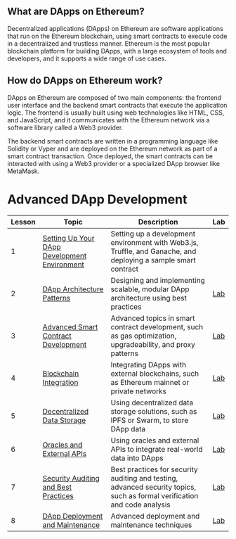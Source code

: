 ## What are DApps on Ethereum?

Decentralized applications (DApps) on Ethereum are software applications that run on the Ethereum blockchain, using smart contracts to execute code in a decentralized and trustless manner. Ethereum is the most popular blockchain platform for building DApps, with a large ecosystem of tools and developers, and it supports a wide range of use cases.

## How do DApps on Ethereum work?

DApps on Ethereum are composed of two main components: the frontend user interface and the backend smart contracts that execute the application logic. The frontend is usually built using web technologies like HTML, CSS, and JavaScript, and it communicates with the Ethereum network via a software library called a Web3 provider.

The backend smart contracts are written in a programming language like Solidity or Vyper and are deployed on the Ethereum network as part of a smart contract transaction. Once deployed, the smart contracts can be interacted with using a Web3 provider or a specialized DApp browser like MetaMask.

# Advanced DApp Development
| Lesson | Topic | Description | Lab |
| --- | --- | --- | --- |
| 1 | [Setting Up Your DApp Development Environment](https://github.com/joinpursuit/pursuit-crypto-lessons/blob/main/advanced_dapp_development/lessons/lesson_1.md) | Setting up a development environment with Web3.js, Truffle, and Ganache, and deploying a sample smart contract | |
| 2 | [DApp Architecture Patterns](https://github.com/joinpursuit/pursuit-crypto-lessons/blob/main/advanced_dapp_development/lessons/lesson_2.md) | Designing and implementing scalable, modular DApp architecture using best practices | [Lab](https://github.com/joinpursuit/pursuit-crypto-lessons/blob/main/advanced_dapp_development/labs/lab_2.md) |
| 3 | [Advanced Smart Contract Development](https://github.com/joinpursuit/pursuit-crypto-lessons/blob/main/advanced_dapp_development/lessons/lesson_3.md) | Advanced topics in smart contract development, such as gas optimization, upgradeability, and proxy patterns | [Lab](https://github.com/joinpursuit/pursuit-crypto-lessons/blob/main/advanced_dapp_development/labs/lab_3.md) |
| 4 | [Blockchain Integration](https://github.com/joinpursuit/pursuit-crypto-lessons/blob/main/advanced_dapp_development/lessons/lesson_4.md) | Integrating DApps with external blockchains, such as Ethereum mainnet or private networks | [Lab](https://github.com/joinpursuit/pursuit-crypto-lessons/blob/main/advanced_dapp_development/labs/lab_4.md) |
| 5 | [Decentralized Data Storage](https://github.com/joinpursuit/pursuit-crypto-lessons/blob/main/advanced_dapp_development/lessons/lesson_5.md) | Using decentralized data storage solutions, such as IPFS or Swarm, to store DApp data | [Lab](https://github.com/joinpursuit/pursuit-crypto-lessons/blob/main/advanced_dapp_development/labs/lab_5.md) |
| 6 | [Oracles and External APIs](https://github.com/joinpursuit/pursuit-crypto-lessons/blob/main/advanced_dapp_development/lessons/lesson_6.md) | Using oracles and external APIs to integrate real-world data into DApps | [Lab](https://github.com/joinpursuit/pursuit-crypto-lessons/blob/main/advanced_dapp_development/labs/lab_6.md) |
| 7 | [Security Auditing and Best Practices](https://github.com/joinpursuit/pursuit-crypto-lessons/blob/main/advanced_dapp_development/lessons/lesson_7.md) | Best practices for security auditing and testing, advanced security topics, such as formal verification and code analysis | [Lab](https://github.com/joinpursuit/pursuit-crypto-lessons/blob/main/advanced_dapp_development/labs/lab_7.md) |
| 8 | [DApp Deployment and Maintenance](https://github.com/joinpursuit/pursuit-crypto-lessons/blob/main/advanced_dapp_development/lessons/lesson_8.md) | Advanced deployment and maintenance techniques | [Lab](https://github.com/joinpursuit/pursuit-crypto-lessons/blob/main/advanced_dapp_development/lessons/lesson_8.md) |

